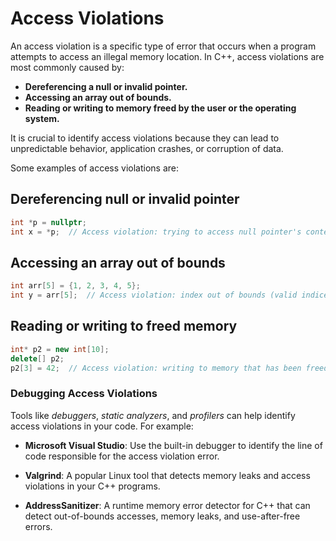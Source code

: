 # Access Violations

An access violation is a specific type of error that occurs when a program attempts to access an illegal memory location. In C++, access violations are most commonly caused by:

- **Dereferencing a null or invalid pointer.**
- **Accessing an array out of bounds.**
- **Reading or writing to memory freed by the user or the operating system.**

It is crucial to identify access violations because they can lead to unpredictable behavior, application crashes, or corruption of data.

Some examples of access violations are:

## Dereferencing null or invalid pointer

```cpp
int *p = nullptr;
int x = *p;  // Access violation: trying to access null pointer's content
```

## Accessing an array out of bounds

```cpp
int arr[5] = {1, 2, 3, 4, 5};
int y = arr[5];  // Access violation: index out of bounds (valid indices are 0-4)
```

## Reading or writing to freed memory

```cpp
int* p2 = new int[10];
delete[] p2;
p2[3] = 42;  // Access violation: writing to memory that has been freed
```

### Debugging Access Violations

Tools like _debuggers_, _static analyzers_, and _profilers_ can help identify access violations in your code. For example:

* **Microsoft Visual Studio**: Use the built-in debugger to identify the line of code responsible for the access violation error.

* **Valgrind**: A popular Linux tool that detects memory leaks and access violations in your C++ programs.

* **AddressSanitizer**: A runtime memory error detector for C++ that can detect out-of-bounds accesses, memory leaks, and use-after-free errors.